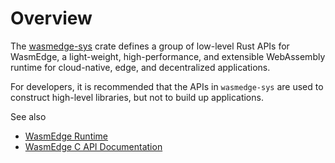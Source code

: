 # Overview

The [wasmedge-sys](https://crates.io/crates/wasmedge-sys) crate defines a group of low-level Rust APIs for WasmEdge, a light-weight, high-performance, and extensible WebAssembly runtime for cloud-native, edge, and decentralized applications.

For developers, it is recommended that the APIs in `wasmedge-sys` are used to construct high-level libraries, but not to build up applications.

See also

* [WasmEdge Runtime](https://wasmedge.org/)
* [WasmEdge C API Documentation](https://github.com/WasmEdge/WasmEdge/blob/master/docs/c_api.md)

